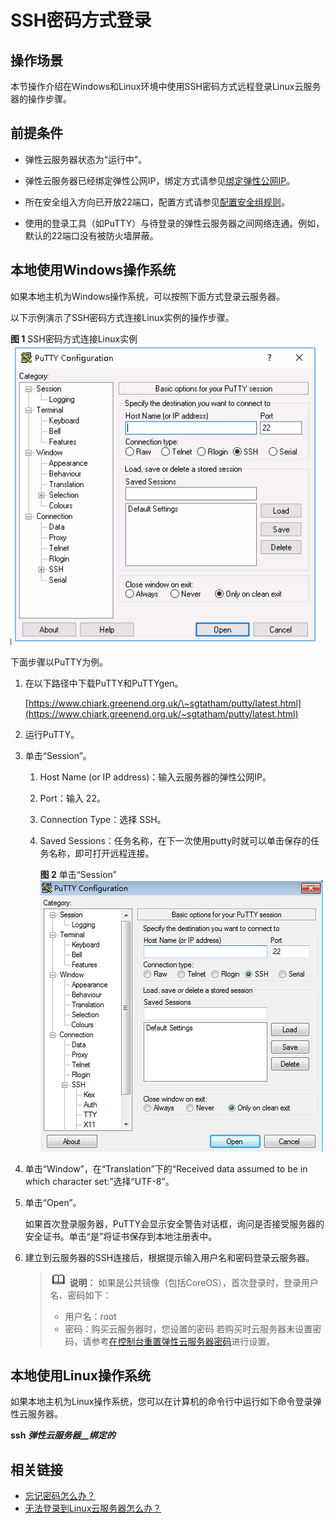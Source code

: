 # SSH密码方式登录<a name="ZH-CN_TOPIC_0017955633"></a>

## 操作场景<a name="section193261132111117"></a>

本节操作介绍在Windows和Linux环境中使用SSH密码方式远程登录Linux云服务器的操作步骤。

## 前提条件<a name="section58260650112020"></a>

-   弹性云服务器状态为“运行中”。
-   弹性云服务器已经绑定弹性公网IP，绑定方式请参见[绑定弹性公网IP](绑定弹性公网IP.md)。

-   所在安全组入方向已开放22端口，配置方式请参见[配置安全组规则](配置安全组规则.md)。
-   使用的登录工具（如PuTTY）与待登录的弹性云服务器之间网络连通。例如，默认的22端口没有被防火墙屏蔽。

## 本地使用Windows操作系统<a name="section62068112020"></a>

如果本地主机为Windows操作系统，可以按照下面方式登录云服务器。

以下示例演示了SSH密码方式连接Linux实例的操作步骤。

**图 1**  SSH密码方式连接Linux实例<a name="fig14463164512595"></a>  
![](figures/SSH密码方式连接Linux实例.gif "SSH密码方式连接Linux实例")

下面步骤以PuTTY为例。

1.  在以下路径中下载PuTTY和PuTTYgen。

    [https://www.chiark.greenend.org.uk/\~sgtatham/putty/latest.html](https://www.chiark.greenend.org.uk/~sgtatham/putty/latest.html)

2.  运行PuTTY。
3.  单击“Session”。
    1.  Host Name \(or IP address\)：输入云服务器的弹性公网IP。
    2.  Port：输入 22。
    3.  Connection Type：选择 SSH。
    4.  Saved Sessions：任务名称，在下一次使用putty时就可以单击保存的任务名称，即可打开远程连接。

        **图 2**  单击“Session”<a name="fig74247114018"></a>  
        ![](figures/单击-Session.png "单击-Session")

4.  单击“Window”，在“Translation”下的“Received data assumed to be in which character set:”选择“UTF-8”。
5.  单击“Open”。

    如果首次登录服务器，PuTTY会显示安全警告对话框，询问是否接受服务器的安全证书。单击“是”将证书保存到本地注册表中。

6.  建立到云服务器的SSH连接后，根据提示输入用户名和密码登录云服务器。

    >![](public_sys-resources/icon-note.gif) **说明：** 
    >如果是公共镜像（包括CoreOS），首次登录时，登录用户名、密码如下：
    >-   用户名：root
    >-   密码：购买云服务器时，您设置的密码
    >    若购买时云服务器未设置密码，请参考[在控制台重置弹性云服务器密码](在控制台重置弹性云服务器密码.md)进行设置。


## 本地使用Linux操作系统<a name="section20811823174313"></a>

如果本地主机为Linux操作系统，您可以在计算机的命令行中运行如下命令登录弹性云服务器。

**ssh** **_弹性云服务器__绑定的_**

## 相关链接<a name="section2826432183510"></a>

-   [忘记密码怎么办？](密码使用场景介绍.md)
-   [无法登录到Linux云服务器怎么办？](https://support.huaweicloud.com/ecs_faq/zh-cn_topic_0105127983.html)

